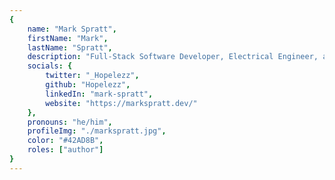 ```yaml
---
{
	name: "Mark Spratt",
	firstName: "Mark",
	lastName: "Spratt",
	description: "Full-Stack Software Developer, Electrical Engineer, and Tech Writter",
	socials: {
		twitter: "_Hopelezz",
		github: "Hopelezz",
		linkedIn: "mark-spratt",
		website: "https://markspratt.dev/"
	},
	pronouns: "he/him",
	profileImg: "./markspratt.jpg",
	color: "#42AD8B",
	roles: ["author"]
}
---
```


